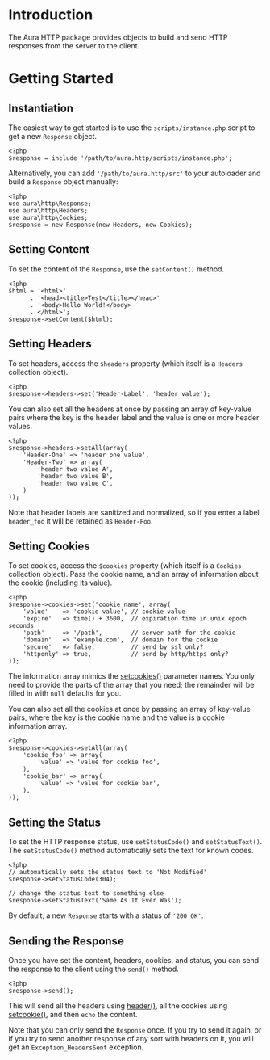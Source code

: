Introduction
============

The Aura HTTP package provides objects to build and send HTTP responses from the server to the client.


Getting Started
===============

Instantiation
-------------

The easiest way to get started is to use the `scripts/instance.php` script to get a new `Response` object.

    <?php
    $response = include '/path/to/aura.http/scripts/instance.php';

Alternatively, you can add `'/path/to/aura.http/src'` to your autoloader and build a `Response` object manually:

    <?php
    use aura\http\Response;
    use aura\http\Headers;
    use aura\http\Cookies;
    $response = new Response(new Headers, new Cookies);


Setting Content
---------------

To set the content of the `Response`, use the `setContent()` method.

    <?php
    $html = '<html>'
          . '<head><title>Test</title></head>'
          . '<body>Hello World!</body>
          . </html>';
    $response->setContent($html);


Setting Headers
---------------

To set headers, access the `$headers` property (which itself is a `Headers` collection object).

    <?php
    $response->headers->set('Header-Label', 'header value');

You can also set all the headers at once by passing an array of key-value pairs where the key is the header label and the value is one or more header values.

    <?php
    $response->headers->setAll(array(
        'Header-One' => 'header one value',
        'Header-Two' => array(
            'header two value A',
            'header two value B',
            'header two value C',
        )
    ));

Note that header labels are sanitized and normalized, so if you enter a label `header_foo` it will be retained as `Header-Foo`.


Setting Cookies
---------------

To set cookies, access the `$cookies` property (which itself is a `Cookies` collection object).  Pass the cookie name, and an array of information about the cookie (including its value).

    <?php
    $response->cookies->set('cookie_name', array(
        'value'    => 'cookie value', // cookie value
        'expire'   => time() + 3600,  // expiration time in unix epoch seconds
        'path'     => '/path',        // server path for the cookie
        'domain'   => 'example.com',  // domain for the cookie
        'secure'   => false,          // send by ssl only?
        'httponly' => true,           // send by http/https only?
    ));

The information array mimics the [setcookies()](http://php.net/setcookies) parameter names.  You only need to provide the parts of the array that you need; the remainder will be filled in with `null` defaults for you.

You can also set all the cookies at once by passing an array of key-value pairs, where the key is the cookie name and the value is a cookie information array.

    <?php
    $response->cookies->setAll(array(
        'cookie_foo' => array(
            'value' => 'value for cookie foo',
        ),
        'cookie_bar' => array(
            'value' => 'value for cookie bar',
        ),
    ));

Setting the Status
------------------

To set the HTTP response status, use `setStatusCode()` and `setStatusText()`. The `setStatusCode()` method automatically sets the text for known codes.

    <?php
    // automatically sets the status text to 'Not Modified'
    $response->setStatusCode(304);
    
    // change the status text to something else
    $response->setStatusText('Same As It Ever Was');

By default, a new `Response` starts with a status of `'200 OK'`.


Sending the Response
--------------------

Once you have set the content, headers, cookies, and status, you can send the response to the client using the `send()` method.

    <?php
    $response->send();

This will send all the headers using [header()](http://php.net/header), all the cookies using [setcookie()](http://php.net/setcookie), and then `echo` the content.

Note that you can only send the `Response` once. If you try to send it again, or if you try to send another response of any sort with headers on it, you will get an `Exception_HeadersSent` exception.
